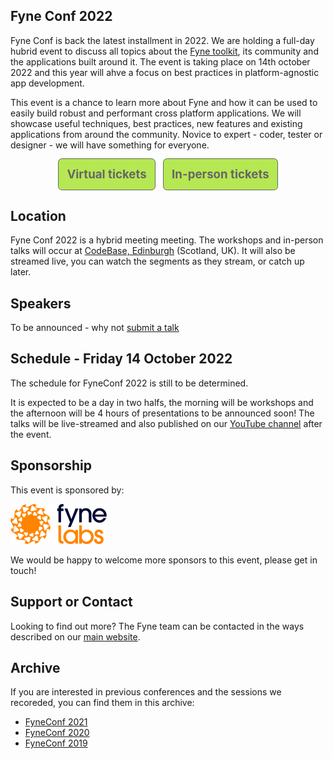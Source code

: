 ## Fyne Conf 2022

Fyne Conf is back the latest installment in 2022.
We are holding a full-day hubrid event to discuss all topics about the [Fyne toolkit](https://github.com/fyne-io/fyne), its community and the applications built around it.
The event is taking place on 14th october 2022 and this year will ahve a focus on best practices in platform-agnostic app development.

This event is a chance to learn more about Fyne and how it can be used to
easily build robust and performant cross platform applications.
We will showcase useful techniques, best practices, new features and existing applications from around the community.
Novice to expert - coder, tester or designer - we will have something for everyone.

<p style="text-align: center; padding: 10pt; margin: auto;">
<a href="https://fyne-conf-2022-virtual.eventbrite.co.uk" style="text-decoration: none; color: #666; background-color: #b5e853; padding: 10pt; font-size: 14pt; font-weight: bold; border: 1pt solid #666; border-radius: 5pt; ">Virtual tickets</a>
&nbsp;
<a href="https://fyne-conf-2022.eventbrite.co.uk" style="text-decoration: none; color: #666; background-color: #b5e853; padding: 10pt; font-size: 14pt; font-weight: bold; border: 1pt solid #666; border-radius: 5pt; ">In-person tickets</a>
</p>

## Location

Fyne Conf 2022 is a hybrid meeting meeting. The workshops and in-person talks will occur at [CodeBase, Edinburgh](https://thisiscodebase.com) (Scotland, UK). It will also be streamed live, you can watch the segments as they stream, or catch up later.

## Speakers

To be announced - why not [submit a talk](https://www.papercall.io/fyneconf2022)

## Schedule - Friday 14 October 2022

The schedule for FyneConf 2022 is still to be determined.

It is expected to be a day in two halfs, the morning will be workshops and the afternoon will be 4 hours of presentations to be announced soon! The talks will be live-streamed and also published on our [YouTube channel](https://www.youtube.com/c/fyne-io) after the event.

## Sponsorship

This event is sponsored by:

<a href="https://fynelabs.com" style="text-decoration: none"><img src="assets/img/fynelabs.png" width="154" /></a>

We would be happy to welcome more sponsors to this event, please get in touch!

## Support or Contact

Looking to find out more? The Fyne team can be contacted
in the ways described on our [main website](https://fyne.io/#contact).


## Archive

If you are interested in previous conferences and the sessions we recoreded, you can find them in this archive:

* [FyneConf 2021](/archive/2021)
* [FyneConf 2020](/archive/2020)
* [FyneConf 2019](/archive/2019)

